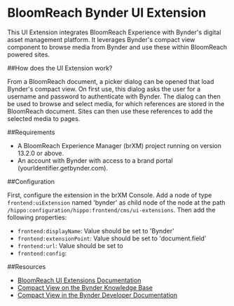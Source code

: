 # BloomReach Bynder UI Extension

This UI Extension integrates BloomReach Experience with Bynder's digital asset management platform. It leverages Bynder's compact view component to browse media from Bynder and use these within BloomReach powered sites.

##How does the UI Extension work?

From a BloomReach document, a picker dialog can be opened that load Bynder's compact view. On first use, this dialog asks the user for a username and password to authenticate with Bynder. The dialog can then be used to browse and select media, for which references are stored in the BloomReach document. Sites can then use these references to add the selected media to pages.

##Requirements
- A BloomReach Experience Manager (brXM) project running on version 13.2.0 or above.
- An account with Bynder with access to a brand portal (yourIdentifier.getbynder.com).

##Configuration

First, configure the extension in the brXM Console. Add a node of type `frontend:uiExtension` named 'bynder' as child node of the node at the path `/hippo:configuration/hippo:frontend/cms/ui-extensions`. Then add the following properties:

- `frontend:displayName`: Value should be set to 'Bynder'
- `frontend:extensionPoint`: Value should be set to 'document.field'
- `frontend:url`: Value should be set to 
- `frontend:config`: 

##Resources
- [BloomReach UI Extensions Documentation](https://documentation.bloomreach.com/library/concepts/open-ui/introduction.html)
- [Compact View on the Bynder Knowledge Base](https://help.bynder.com/system/compact-view.htm)
- [Compact View in the Bynder Developer Documentation](https://developer-docs.bynder.com/UI%20components/) 
